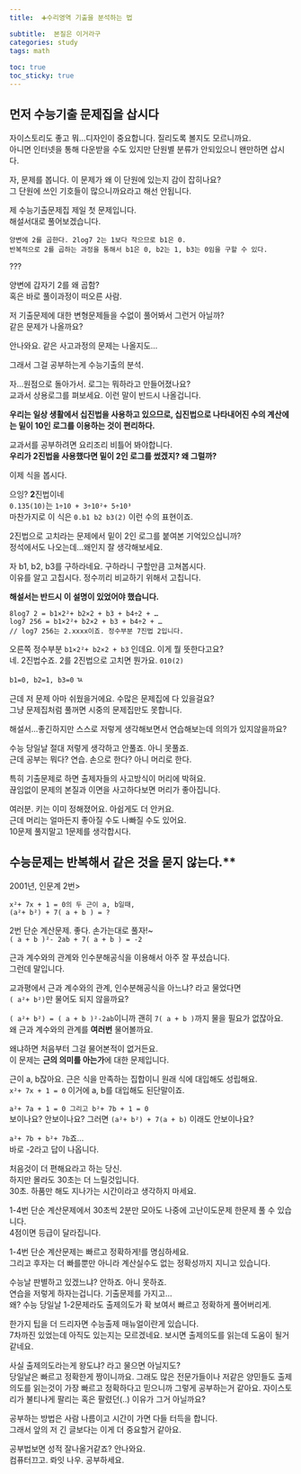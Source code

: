 ```yaml
---
title:  ➕수리영역 기출을 분석하는 법

subtitle:  본질은 이거라구
categories: study 
tags: math
 
toc: true
toc_sticky: true
---
```


  
  
## 먼저 수능기출 문제집을 삽시다  
자이스토리도 좋고 뭐…디자인이 중요합니다. 질리도록 볼지도 모르니까요.  
아니면 인터넷을 통해 다운받을 수도 있지만 단원별 분류가 안되있으니 왠만하면 삽시다.   
   
자, 문제를 봅니다. 이 문제가 왜 이 단원에 있는지 감이 잡히나요?  
그 단원에 쓰인 기호들이 많으니까요라고 해선 안됩니다.  
   
제 수능기출문제집 제일 첫 문제입니다.  
해설서대로 풀어보겠습니다.  
  
```  
양변에 2를 곱한다. 2log7 2는 1보다 작으므로 b1은 0.  
반복적으로 2를 곱하는 과정을 통해서 b1은 0, b2는 1, b3는 0임을 구할 수 있다.  
```  
  
???  
  
양변에 갑자기 2를 왜 곱함?  
혹은 바로 풀이과정이 떠오른 사람.  
   
저 기출문제에 대한 변형문제들을 수없이 풀어봐서 그런거 아닐까?  
같은 문제가 나올까요?  
  
안나와요. 같은 사고과정의 문제는 나올지도…  
   
그래서 그걸 공부하는게 수능기출의 분석.  
   
자…원점으로 돌아가서. 로그는 뭐하라고 만들어졌나요?  
교과서 상용로그를 펴보세요. 이런 말이 반드시 나올겁니다.  
  
**우리는 일상 생활에서 십진법을 사용하고 있으므로, 십진법으로 나타내어진 수의 계산에는 밑이 10인 로그를 이용하는 것이 편리하다.**  
   
교과서를 공부하려면 요리조리 비틀어 봐야합니다.  
**우리가 2진법을 사용했다면 밑이 2인 로그를 썼겠지? 왜 그럴까?**  
   
  
이제 식을 봅시다.  
   
   
으잉? **2**진법이네  
`0.135(10)`는 `1÷10 + 3÷10²+ 5÷10³`  
마찬가지로 이 식은 `0.b1 b2 b3(2)` 이런 수의 표현이죠.  
   
2진법으로 고치라는 문제에서 밑이 2인 로그를 붙여본 기억있으십니까?  
정석에서도 나오는데…왜인지 잘 생각해보세요.  
   
자 b1, b2, b3를 구하라네요. 구하라니 구할만큼 고쳐봅시다.  
이유를 알고 고칩시다. 정수끼리 비교하기 위해서 고칩니다.  
  
**해설서는 반드시 이 설명이 있었어야 했습니다.**  
  
```  
8log7 2 = b1×2²+ b2×2 + b3 + b4÷2 + …  
log7 256 = b1×2²+ b2×2 + b3 + b4÷2 + …  
// log7 256는 2.xxxx이죠. 정수부분 7진법 2입니다.  
```  
  
오른쪽 정수부분 `b1×2²+ b2×2 + b3` 인데요. 이게 뭘 뜻한다고요?  
네. 2진법수죠. 2를 2진법으로 고치면 뭔가요. `010(2)`  
   
`b1=0, b2=1, b3=0` ㄳ  
   
근데 저 문제 아마 쉬웠을거에요. 수많은 문제집에 다 있을걸요?  
그냥 문제집처럼 풀꺼면 시중의 문제집만도 못합니다.  
  
해설서…좋긴하지만 스스로 저렇게 생각해보면서 연습해보는데 의의가 있지않을까요?  
   
수능 당일날 절대 저렇게 생각하고 안풀죠. 아니 못풀죠.  
근데 공부는 뭐다? 연습. 손으로 한다? 아니 머리로 한다.  
  
특히 기출문제로 하면 출제자들의 사고방식이 머리에 박혀요.  
끊임없이 문제의 본질과 이면을 사고하다보면 머리가 좋아집니다.  
   
여러분. 키는 이미 정해졌어요. 아쉽게도 더 안커요.  
근데 머리는 얼마든지 좋아질 수도 나빠질 수도 있어요.  
10문제 풀지말고 1문제를 생각합시다.  
   
   
## 수능문제는 반복해서 같은 것을 묻지 않는다.**  
2001년, 인문계 2번>  
```  
x²+ 7x + 1 = 0의 두 근이 a, b일때,  
(a²+ b²) + 7( a + b ) = ?  
```  
  
2번 단순 계산문제. 좋다. 손가는대로 풀자!~  
`( a + b )²- 2ab + 7( a + b ) = -2`  
  
근과 계수와의 관계와 인수분해공식을 이용해서 아주 잘 푸셨습니다.  
그런데 말입니다.  
   
교과평에서 근과 계수와의 관계, 인수분해공식을 아느냐? 라고 물었다면  
`( a²+ b²)`만 물어도 되지 않을까요?  
   
`( a²+ b²) = ( a + b )²-2ab`이니까 괜히 `7( a + b )`까지 물을 필요가 없잖아요.  
왜 근과 계수와의 관계를 **여러번** 물어볼까요.  
   
왜냐하면 처음부터 그걸 물어본적이 없거든요.  
이 문제는 **근의 의미를 아는가**에 대한 문제입니다.  
   
근이 a, b잖아요. 근은 식을 만족하는 집합이니 원래 식에 대입해도 성립해요.  
`x²+ 7x + 1 = 0` 이거에 a, b를 대입해도 된단말이죠.  
   
  
`a²+ 7a + 1 = 0 그리고 b²+ 7b + 1 = 0`  
보이나요? 안보이나요? 그러면 `(a²+ b²) + 7(a + b)` 이래도 안보이나요?  
   
`a²+ 7b + b²+ 7b`죠…  
바로 -2라고 답이 나옵니다.  
  
   
처음것이 더 편해요라고 하는 당신.   
하지만 몰라도 30초는 더 느릴것입니다.  
30초. 하품만 해도 지나가는 시간이라고 생각하지 마세요.  
   
1-4번 단순 계산문제에서 30초씩 2분만 모아도 나중에 고난이도문제 한문제 풀 수 있습니다.  
4점이면 등급이 달라집니다.  
   
1-4번 단순 계산문제는 빠르고 정확하게!를 명심하세요.  
그리고 후자는 더 빠를뿐만 아니라 계산실수도 없는 정확성까지 지니고 있습니다.  
   
수능날 판별하고 있겠느냐? 안하죠. 아니 못하죠.  
연습을 저렇게 하자는겁니다. 기출문제를 가지고…  
왜? 수능 당일날 1-2문제라도 출제의도가 확 보여서 빠르고 정확하게 풀어버리게.  
   
한가지 팁을 더 드리자면 수능출제 매뉴얼이란게 있습니다.  
7차까진 있었는데 아직도 있는지는 모르겠네요. 보시면 출제의도를 읽는데 도움이 될거같네요.  
   
사실 출제의도라는게 왕도냐? 라고 물으면 아닐지도?  
당일날은 빠르고 정확한게 짱이니까요. 그래도 많은 전문가들이나 저같은 양민들도 출제의도를 읽는것이 가장 빠르고 정확하다고 믿으니까 그렇게 공부하는거 같아요. 자이스토리가 불티나게 팔리는 혹은 팔렸던(..) 이유가 그거 아닐까요?  
   
공부하는 방법은 사람 나름이고 시간이 가면 다들 터득을 합니다.  
그래서 앞의 저 긴 글보다는 이게 더 중요할거 같아요.  
  
공부법보면 성적 잘나올거같죠? 안나와요.  
컴퓨터끄고. 롸잇 나우. 공부하세요.  

